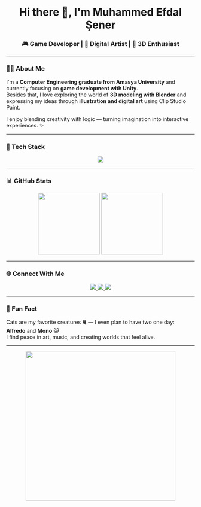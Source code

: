 <h1 align="center">Hi there 👋, I'm Muhammed Efdal Şener</h1>
<h3 align="center">🎮 Game Developer | 🎨 Digital Artist | 🧩 3D Enthusiast</h3>

---

### 🧑‍💻 About Me
I'm a **Computer Engineering graduate from Amasya University** and currently focusing on **game development with Unity**.  
Besides that, I love exploring the world of **3D modeling with Blender** and expressing my ideas through **illustration and digital art** using Clip Studio Paint.  

I enjoy blending creativity with logic — turning imagination into interactive experiences. ✨  

---

### 🧠 Tech Stack
<p align="center">
  <img src="https://skillicons.dev/icons?i=unity,cs,cpp,python,blender,css,git,github&perline=5" />
</p>

---

### 📊 GitHub Stats
<p align="center">
  <img src="https://github-readme-stats.vercel.app/api?username=mefdalsener&show_icons=true&theme=radical" height="165" />
  <img src="https://github-readme-stats.vercel.app/api/top-langs/?username=mefdalsener&layout=compact&theme=radical" height="165" />
</p>

---

### 🌐 Connect With Me
<p align="center">
  <a href="https://www.instagram.com/m_efdalsener/" target="_blank">
    <img src="https://img.shields.io/badge/Instagram%20(personal)-E4405F?style=for-the-badge&logo=instagram&logoColor=white"/>
  </a>
  <a href="https://www.instagram.com/_thekael_/" target="_blank">
    <img src="https://img.shields.io/badge/Instagram%20(art)-C13584?style=for-the-badge&logo=instagram&logoColor=white"/>
  </a>
  <a href="https://x.com/kaalvanium" target="_blank">
    <img src="https://img.shields.io/badge/X%20(art)-000000?style=for-the-badge&logo=x&logoColor=white"/>
  </a>
</p>

---

### 💫 Fun Fact
Cats are my favorite creatures 🐈 — I even plan to have two one day: **Alfredo** and **Mono** 😸  
I find peace in art, music, and creating worlds that feel alive.

---

<!-- Optional: animated banner or quote -->
<p align="center">
  <img src="https://i.pinimg.com/originals/43/7a/d4/437ad476858b788bf1fa481ba9cf06af.gif" width="400"/>
</p>
